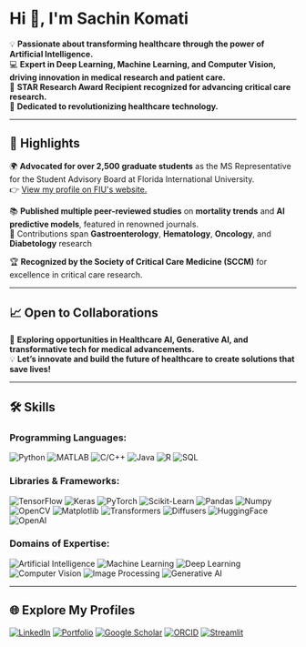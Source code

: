  # Hi 👋, I'm Sachin Komati  

💡 **Passionate about transforming healthcare through the power of Artificial Intelligence.**  
💻 **Expert in Deep Learning, Machine Learning, and Computer Vision, driving innovation in medical research and patient care.**  
🌟 **STAR Research Award Recipient recognized for advancing critical care research.**  
🎯 **Dedicated to revolutionizing healthcare technology.**  

---

## 🌟 Highlights  
🌍 **Advocated for over 2,500 graduate students** as the MS Representative for the Student Advisory Board at Florida International University.  
👉 [ View my profile on FIU's website.](https://sac.cs.fiu.edu/sac/team/sachin-sravan-kumar-komati-sachin/)  

📚 **Published multiple peer-reviewed studies** on **mortality trends** and **AI predictive models**, featured in renowned journals.  
📖 Contributions span **Gastroenterology**, **Hematology**, **Oncology**, and **Diabetology** research  

🏆 **Recognized by the Society of Critical Care Medicine (SCCM)** for excellence in critical care research.  

---

## 📈 Open to Collaborations  
🤝 **Exploring opportunities in Healthcare AI, Generative AI, and transformative tech for medical advancements.**  
💡 **Let’s innovate and build the future of healthcare to create solutions that save lives!**

---
## 🛠️ Skills  
### Programming Languages:
![Python](https://img.shields.io/badge/Python-black?style=for-the-badge&logo=python&logoColor=white)
![MATLAB](https://img.shields.io/badge/MATLAB-orange?style=for-the-badge&logo=mathworks&logoColor=white)
![C/C++](https://img.shields.io/badge/C%2FC%2B%2B-blue?style=for-the-badge&logo=cplusplus&logoColor=white)
![Java](https://img.shields.io/badge/Java-red?style=for-the-badge&logo=java&logoColor=white)
![R](https://img.shields.io/badge/R-blue?style=for-the-badge&logo=r&logoColor=white)
![SQL](https://img.shields.io/badge/SQL-lightgrey?style=for-the-badge&logo=mysql&logoColor=white)
### Libraries & Frameworks:
![TensorFlow](https://img.shields.io/badge/TensorFlow-orange?style=for-the-badge&logo=tensorflow&logoColor=white)
![Keras](https://img.shields.io/badge/Keras-red?style=for-the-badge&logo=keras&logoColor=white)
![PyTorch](https://img.shields.io/badge/PyTorch-red?style=for-the-badge&logo=pytorch&logoColor=white)
![Scikit-Learn](https://img.shields.io/badge/Scikit--Learn-green?style=for-the-badge&logo=scikitlearn&logoColor=white)
![Pandas](https://img.shields.io/badge/Pandas-black?style=for-the-badge&logo=pandas&logoColor=white)
![Numpy](https://img.shields.io/badge/NumPy-blue?style=for-the-badge&logo=numpy&logoColor=white)
![OpenCV](https://img.shields.io/badge/OpenCV-purple?style=for-the-badge&logo=opencv&logoColor=white)
![Matplotlib](https://img.shields.io/badge/Matplotlib-lightblue?style=for-the-badge&logo=plotly&logoColor=white)
![Transformers](https://img.shields.io/badge/Transformers-yellow?style=for-the-badge&logo=huggingface&logoColor=white)
![Diffusers](https://img.shields.io/badge/Diffusers-lightgreen?style=for-the-badge&logo=huggingface&logoColor=white)
![HuggingFace](https://img.shields.io/badge/HuggingFace-orange?style=for-the-badge&logo=huggingface&logoColor=white)
![OpenAI](https://img.shields.io/badge/OpenAI-blue?style=for-the-badge&logo=openai&logoColor=white)
### Domains of Expertise:
![Artificial Intelligence](https://img.shields.io/badge/Artificial%20Intelligence-blue?style=for-the-badge&logo=openai&logoColor=white)
![Machine Learning](https://img.shields.io/badge/Machine%20Learning-green?style=for-the-badge&logo=scikitlearn&logoColor=white)
![Deep Learning](https://img.shields.io/badge/Deep%20Learning-red?style=for-the-badge&logo=pytorch&logoColor=white)
![Computer Vision](https://img.shields.io/badge/Computer%20Vision-purple?style=for-the-badge&logo=opencv&logoColor=white)
![Image Processing](https://img.shields.io/badge/Image%20Processing-orange?style=for-the-badge&logo=imagej&logoColor=white)
![Generative AI](https://img.shields.io/badge/Generative%20AI-lightblue?style=for-the-badge&logo=robotframework&logoColor=white)

---

## 🌐 Explore My Profiles
[![LinkedIn](https://img.shields.io/badge/LinkedIn-%230077B5.svg?style=for-the-badge&logo=linkedin&logoColor=white)](https://www.linkedin.com/in/sachin-komati)
[![Portfolio](https://img.shields.io/badge/Portfolio-%2312100E.svg?style=for-the-badge&logo=firefox&logoColor=white)](https://www.datascienceportfol.io/sachinkomati23)
[![Google Scholar](https://img.shields.io/badge/Google%20Scholar-4285F4?style=for-the-badge&logo=google-scholar&logoColor=white)](https://scholar.google.com/citations?user=Cz8cwfoAAAAJ&hl=en)
[![ORCID](https://img.shields.io/badge/ORCID-%23009639.svg?style=for-the-badge&logo=ORCID&logoColor=white)](https://orcid.org/0009-0009-7431-1040)
[![Streamlit](https://img.shields.io/badge/Streamlit-%23FF4B4B.svg?style=for-the-badge&logo=streamlit&logoColor=white)](https://share.streamlit.io/user/sachin595-2172)





